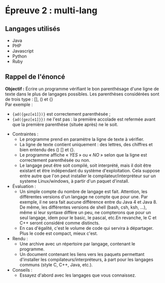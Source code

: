 ﻿# Épreuve 2 : multi-lang

## Langages utilisés
+ Java
+ PHP
+ Javascript
+ Python
+ Ruby

## Rappel de l'énoncé
**Objectif :** Écrire un programme vérifiant le bon parenthésage d'une ligne de texte dans le plus de langages possibles. Les parenthèses considérées sont de trois type : [], () et {}<br/>
Par exemple :
- `{ad({gez[e1]})}` est correctement parenthésée ;
- `{ad({gez[e1]}})` ne l'est pas : la première accolade est refermée avant que la première parenthèse (située après) ne le soit.

+ Contraintes :
    + Le programme prend en paramètre la ligne de texte à vérifier.
    + La ligne de texte contient uniquement : des lettres, des chiffres et bien entendu des () [] et {}.
    + Le programme affiche « *YES* » ou « *NO* » selon que la ligne est correctement parenthésée ou non.
    + Le langage peut être soit compilé, soit interprété, mais il doit être existant et être indépendant du système d'exploitation. Cela suppose entre autre que l'on peut installer le compilateur/interpréteur sur un systeme Linux/windows, à partir d'un paquet d'install.
+ Évaluation :
    + Un simple compte du nombre de langage est fait. Attention, les différentes versions d'un langage ne compte que pour une. Par exemple, il ne sera fait aucune différence entre du Java 4 et Java 8. De même, les différentes versions de shell (bash, csh, ksh, ...), même si leur syntaxe diffère un peu, ne compterons que pour un seul langage, idem pour le basic, le pascal, etc.En revanche, le C et C++ seront considéré comme distincts.
    + En cas d'égalité, c'est le volume de code qui servira à départager. Plus le code est compact, mieux c'est.
+ Rendu :
    + Une archive avec un répertoire par langage, contenant le programme.
    + Un document contenant les liens vers les paquets permettant d'installer les compilateurs/interpréteurs, à part pour les langages communs (style C, C++, Java, etc.).
+ Conseils :
    + Essayez d'abord avec les langages que vous connaissez.
